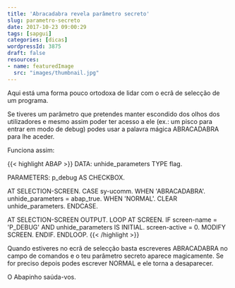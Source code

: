 ```yaml
---
title: 'Abracadabra revela parâmetro secreto'
slug: parametro-secreto
date: 2017-10-23 09:00:29
tags: [sapgui]
categories: [dicas]
wordpressId: 3875
draft: false
resources:
- name: featuredImage
  src: "images/thumbnail.jpg"
---
```

Aqui está uma forma pouco ortodoxa de lidar com o ecrã de selecção de um programa.

Se tiveres um parâmetro que pretendes manter escondido dos olhos dos utilizadores e mesmo assim poder ter acesso a ele (ex.: um pisco para entrar em modo de debug) podes usar a palavra mágica ABRACADABRA para lhe aceder.

Funciona assim:


{{< highlight ABAP >}}
DATA: unhide_parameters TYPE flag.

PARAMETERS: p_debug AS CHECKBOX.

AT SELECTION-SCREEN.
  CASE sy-ucomm.
    WHEN 'ABRACADABRA'.
      unhide_parameters = abap_true.
    WHEN 'NORMAL'.
      CLEAR unhide_parameters.
  ENDCASE.

AT SELECTION-SCREEN OUTPUT.
  LOOP AT SCREEN.
    IF screen-name = 'P_DEBUG' AND unhide_parameters IS INITIAL.
      screen-active = 0.
      MODIFY SCREEN.
    ENDIF.
  ENDLOOP.
{{< /highlight >}}

Quando estiveres no ecrã de selecção basta escreveres ABRACADABRA no campo de comandos e o teu parâmetro secreto aparece magicamente. Se for preciso depois podes escrever NORMAL e ele torna a desaparecer.

O Abapinho saúda-vos.
